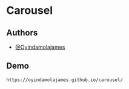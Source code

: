 
# Carousel


## Authors

- [@Oyindamolajames](https://www.github.com/Oyindamolajames)


## Demo

```https://oyindamolajames.github.io/carousel/```

